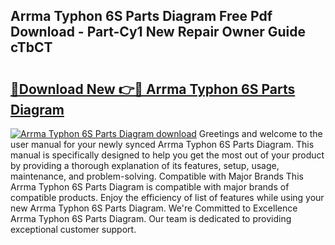 ## Arrma Typhon 6S Parts Diagram Free Pdf Download - Part-Cy1 New Repair Owner Guide cTbCT

# <h2><a href="http://dfqshnv.blite.top/?on=Arrma+Typhon+6S+Parts+Diagram">🔗Download New 👉🔴 Arrma Typhon 6S Parts Diagram</a></h2>

[![Arrma Typhon 6S Parts Diagram download](https://i.imgur.com/lujVjoI.png)](http://dfqshnv.blite.top/?on=Arrma+Typhon+6S+Parts+Diagram)
Greetings and welcome to the user manual for your newly synced Arrma Typhon 6S Parts Diagram. This manual is specifically designed to help you get the most out of your product by providing a thorough explanation of its features, setup, usage, maintenance, and problem-solving. Compatible with Major Brands This Arrma Typhon 6S Parts Diagram is compatible with major brands of compatible products. Enjoy the efficiency of list of features while using your new Arrma Typhon 6S Parts Diagram. We're Committed to Excellence Arrma Typhon 6S Parts Diagram. Our team is dedicated to providing exceptional customer support.
